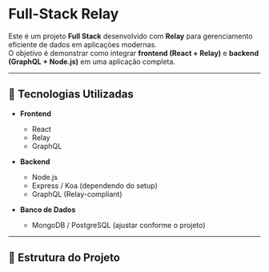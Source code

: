 # Full-Stack Relay

Este é um projeto **Full Stack** desenvolvido com **Relay** para gerenciamento eficiente de dados em aplicações modernas.  
O objetivo é demonstrar como integrar **frontend (React + Relay)** e **backend (GraphQL + Node.js)** em uma aplicação completa.

---

## 🚀 Tecnologias Utilizadas

- **Frontend**
  - React
  - Relay
  - GraphQL

- **Backend**
  - Node.js
  - Express / Koa (dependendo do setup)
  - GraphQL (Relay-compliant)

- **Banco de Dados**
  - MongoDB / PostgreSQL (ajustar conforme o projeto)

---

## 📂 Estrutura do Projeto
